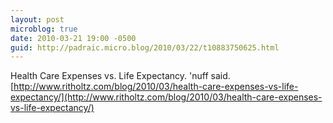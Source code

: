 ```yaml
---
layout: post
microblog: true
date: 2010-03-21 19:00 -0500
guid: http://padraic.micro.blog/2010/03/22/t10883750625.html
---
```

Health Care Expenses vs. Life Expectancy. 'nuff said. [http://www.ritholtz.com/blog/2010/03/health-care-expenses-vs-life-expectancy/](http://www.ritholtz.com/blog/2010/03/health-care-expenses-vs-life-expectancy/)
